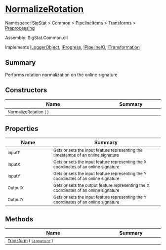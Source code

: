 # [NormalizeRotation](./NormalizeRotation.md)

Namespace: [SigStat]() > [Common](./../../../README.md) > [PipelineItems]() > [Transforms]() > [Preprocessing](./README.md)

Assembly: SigStat.Common.dll

Implements [ILoggerObject](./../../../ILoggerObject.md), [IProgress](./../../../Helpers/IProgress.md), [IPipelineIO](./../../../Pipeline/IPipelineIO.md), [ITransformation](./../../../ITransformation.md)

## Summary
Performs rotation normalization on the online signature

## Constructors

| Name | Summary | 
| --- | --- | 
| <sub>NormalizeRotation (  )</sub><img width=200/>| <sub></sub><img width=200/>| <br>


## Properties

| Name | Summary | 
| --- | --- | 
| <sub>InputT</sub><img width=200/>| <sub>Gets or sets the input feature representing the timestamps of an online signature</sub><img width=200/>| <br>
| <sub>InputX</sub><img width=200/>| <sub>Gets or sets the input feature representing the X coordinates of an online signature</sub><img width=200/>| <br>
| <sub>InputY</sub><img width=200/>| <sub>Gets or sets the input feature representing the Y coordinates of an online signature</sub><img width=200/>| <br>
| <sub>OutputX</sub><img width=200/>| <sub>Gets or sets the output feature representing the X coordinates of an online signature</sub><img width=200/>| <br>
| <sub>OutputY</sub><img width=200/>| <sub>Gets or sets the input feature representing the Y coordinates of an online signature</sub><img width=200/>| <br>


## Methods

| Name | Summary | 
| --- | --- | 
| <sub>[Transform](./Methods/NormalizeRotation-100663777.md) ( [`Signature`](./../../../Signature.md) )</sub><img width=200/>| <sub></sub><img width=200/>| <br>


